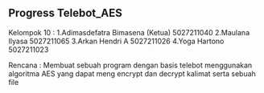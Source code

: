 ## Progress Telebot_AES

Kelompok 10 :
1.Adimasdefatra Bimasena (Ketua)	5027211040 
2.Maulana Ilyasa	5027211065 
3.Arkan Hendri A	5027211026 
4.Yoga Hartono	5027211023

Rencana : Membuat sebuah program dengan basis telebot menggunakan algoritma AES yang dapat meng encrypt dan decrypt kalimat serta sebuah file

